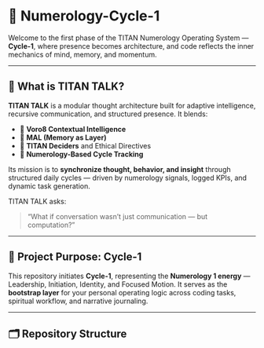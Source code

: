 # 🧠 Numerology-Cycle-1  

Welcome to the first phase of the TITAN Numerology Operating System — **Cycle-1**, where presence becomes architecture, and code reflects the inner mechanics of mind, memory, and momentum.

---

## 🚀 What is TITAN TALK?

**TITAN TALK** is a modular thought architecture built for adaptive intelligence, recursive communication, and structured presence. It blends:

- 📡 **Voro8 Contextual Intelligence**  
- 🔁 **MAL (Memory as Layer)**  
- 🧩 **TITAN Deciders** and Ethical Directives  
- 🔢 **Numerology-Based Cycle Tracking**

Its mission is to **synchronize thought, behavior, and insight** through structured daily cycles — driven by numerology signals, logged KPIs, and dynamic task generation.

TITAN TALK asks:  
> “What if conversation wasn’t just communication — but computation?”

---

## 🧭 Project Purpose: Cycle-1

This repository initiates **Cycle-1**, representing the **Numerology 1 energy** — Leadership, Initiation, Identity, and Focused Motion. It serves as the **bootstrap layer** for your personal operating logic across coding tasks, spiritual workflow, and narrative journaling.

---

## 🗂️ Repository Structure
